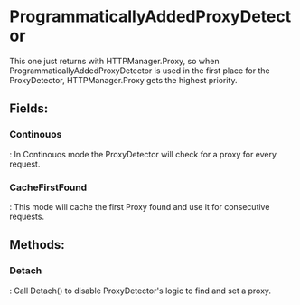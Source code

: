 # ProgrammaticallyAddedProxyDetector

This one just returns with HTTPManager.Proxy, so when ProgrammaticallyAddedProxyDetector is used in the first place for the ProxyDetector, HTTPManager.Proxy gets the highest priority. 

## **Fields**:
### **Continouos**
: In Continouos mode the ProxyDetector will check for a proxy for every request. 
### **CacheFirstFound**
: This mode will cache the first Proxy found and use it for consecutive requests. 
## **Methods**:

### **Detach**
: Call Detach() to disable ProxyDetector's logic to find and set a proxy. 